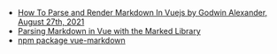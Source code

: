* [How To Parse and Render Markdown In Vuejs by Godwin Alexander, August 27th, 2021 ](https://blog.openreplay.com/how-to-parse-and-render-markdown-in-vuejs)
* [Parsing Markdown in Vue with the Marked Library](https://youtu.be/lXc0c1n6O-g)
* [npm package vue-markdown](https://www.npmjs.com/package/vue-markdown)